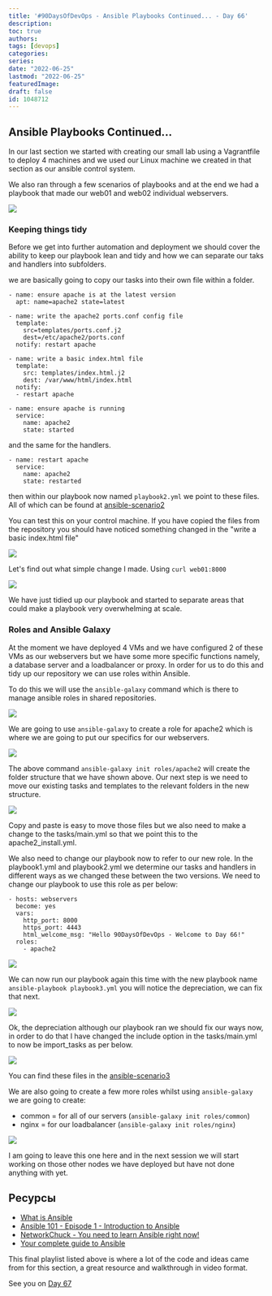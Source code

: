 ```yaml
---
title: '#90DaysOfDevOps - Ansible Playbooks Continued... - Day 66'
description: 
toc: true
authors:
tags: [devops]
categories:
series: 
date: "2022-06-25"
lastmod: "2022-06-25"
featuredImage:
draft: false
id: 1048712
---
```

## Ansible Playbooks Continued...

In our last section we started with creating our small lab using a Vagrantfile to deploy 4 machines and we used our Linux machine we created in that section as our ansible control system. 

We also ran through a few scenarios of playbooks and at the end we had a playbook that made our web01 and web02 individual webservers. 

![](../images/Day66_config1.png?v1)

### Keeping things tidy

Before we get into further automation and deployment we should cover the ability to keep our playbook lean and tidy and how we can separate our taks and handlers into subfolders. 

we are basically going to copy our tasks into their own file within a folder.

```
- name: ensure apache is at the latest version
  apt: name=apache2 state=latest

- name: write the apache2 ports.conf config file
  template: 
    src=templates/ports.conf.j2 
    dest=/etc/apache2/ports.conf
  notify: restart apache

- name: write a basic index.html file
  template:
    src: templates/index.html.j2
    dest: /var/www/html/index.html
  notify:
  - restart apache

- name: ensure apache is running
  service:
    name: apache2
    state: started
```

and the same for the handlers. 

```
- name: restart apache
  service:
    name: apache2
    state: restarted
```

then within our playbook now named `playbook2.yml` we point to these files. All of which can be found at [ansible-scenario2](../days/../Configmgmt/ansible-scenario2/)

You can test this on your control machine. If you have copied the files from the repository you should have noticed something changed in the "write a basic index.html file"

![](../images/Day66_config2.png?v1)

Let's find out what simple change I made. Using `curl web01:8000` 

![](../images/Day66_config3.png?v1)

We have just tidied up our playbook and started to separate areas that could make a playbook very overwhelming at scale.

### Roles and Ansible Galaxy

At the moment we have deployed 4 VMs and we have configured 2 of these VMs as our webservers but we have some more specific functions namely, a database server and a loadbalancer or proxy. In order for us to do this and tidy up our repository we can use roles within Ansible. 

To do this we will use the `ansible-galaxy` command which is there to manage ansible roles in shared repositories. 

![](../images/Day66_config4.png?v1)

We are going to use `ansible-galaxy` to create a role for apache2 which is where we are going to put our specifics for our webservers. 

![](../images/Day66_config5.png?v1)

The above command `ansible-galaxy init roles/apache2` will create the folder structure that we have shown above. Our next step is we need to move our existing tasks and templates to the relevant folders in the new structure. 

![](../images/Day66_config6.png?v1)

Copy and paste is easy to move those files but we also need to make a change to the tasks/main.yml so that we point this to the apache2_install.yml. 

We also need to change our playbook now to refer to our new role. In the playbook1.yml and playbook2.yml we determine our tasks and handlers in different ways as we changed these between the two versions. We need to change our playbook to use this role as per below: 

```
- hosts: webservers
  become: yes
  vars:
    http_port: 8000
    https_port: 4443
    html_welcome_msg: "Hello 90DaysOfDevOps - Welcome to Day 66!"
  roles:
    - apache2
```

![](../images/Day66_config7.png?v1)

We can now run our playbook again this time with the new playbook name `ansible-playbook playbook3.yml` you will notice the depreciation, we can fix that next.  

![](../images/Day66_config8.png?v1)

Ok, the depreciation although our playbook ran we should fix our ways now, in order to do that I have changed the include option in the tasks/main.yml to now be import_tasks as per below. 

![](../images/Day66_config9.png?v1)

You can find these files in the [ansible-scenario3](../days/Configmgmt/ansible-scenario3)

We are also going to create a few more roles whilst using `ansible-galaxy` we are going to create: 

- common = for all of our servers (`ansible-galaxy init roles/common`)
- nginx = for our loadbalancer (`ansible-galaxy init roles/nginx`)

![](../images/Day66_config10.png?v1)

I am going to leave this one here and in the next session we will start working on those other nodes we have deployed but have not done anything with yet. 

## Ресурсы 

- [What is Ansible](https://www.youtube.com/watch?v=1id6ERvfozo)
- [Ansible 101 - Episode 1 - Introduction to Ansible](https://www.youtube.com/watch?v=goclfp6a2IQ)
- [NetworkChuck - You need to learn Ansible right now!](https://www.youtube.com/watch?v=5hycyr-8EKs&t=955s)
- [Your complete guide to Ansible](https://www.youtube.com/playlist?list=PLnFWJCugpwfzTlIJ-JtuATD2MBBD7_m3u)

This final playlist listed above is where a lot of the code and ideas came from for this section, a great resource and walkthrough in video format. 

See you on [Day 67](../day67)
